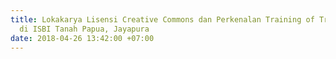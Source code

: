 ```yaml
---
title: Lokakarya Lisensi Creative Commons dan Perkenalan Training of Trainers CCID
  di ISBI Tanah Papua, Jayapura
date: 2018-04-26 13:42:00 +07:00
---
```


